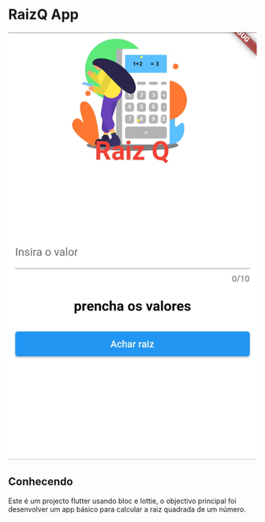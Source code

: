 # RaizQ App

![In a single picture](https://github.com/Abeltomas16/appsoma/blob/master/foto1.jpg)
## Conhecendo

Este é um projecto flutter usando bloc e lottie, o objectivo principal foi desenvolver um app básico para calcular a raiz quadrada de um número. 




